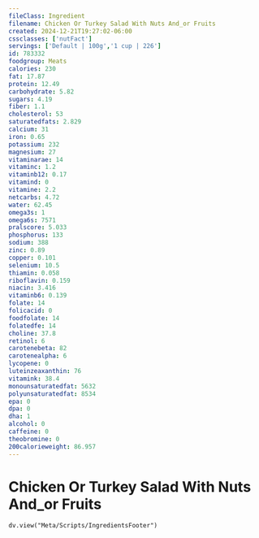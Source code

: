 ```yaml
---
fileClass: Ingredient
filename: Chicken Or Turkey Salad With Nuts And_or Fruits
created: 2024-12-21T19:27:02-06:00
cssclasses: ['nutFact']
servings: ['Default | 100g','1 cup | 226']
id: 783332
foodgroup: Meats
calories: 230
fat: 17.87
protein: 12.49
carbohydrate: 5.82
sugars: 4.19
fiber: 1.1
cholesterol: 53
saturatedfats: 2.829
calcium: 31
iron: 0.65
potassium: 232
magnesium: 27
vitaminarae: 14
vitaminc: 1.2
vitaminb12: 0.17
vitamind: 0
vitamine: 2.2
netcarbs: 4.72
water: 62.45
omega3s: 1
omega6s: 7571
pralscore: 5.033
phosphorus: 133
sodium: 388
zinc: 0.89
copper: 0.101
selenium: 10.5
thiamin: 0.058
riboflavin: 0.159
niacin: 3.416
vitaminb6: 0.139
folate: 14
folicacid: 0
foodfolate: 14
folatedfe: 14
choline: 37.8
retinol: 6
carotenebeta: 82
carotenealpha: 6
lycopene: 0
luteinzeaxanthin: 76
vitamink: 38.4
monounsaturatedfat: 5632
polyunsaturatedfat: 8534
epa: 0
dpa: 0
dha: 1
alcohol: 0
caffeine: 0
theobromine: 0
200calorieweight: 86.957
---
```


# Chicken Or Turkey Salad With Nuts And_or Fruits

```dataviewjs
dv.view("Meta/Scripts/IngredientsFooter")
```
